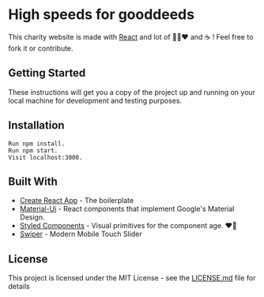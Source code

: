 # High speeds for gooddeeds

This charity website is made with [React][1] and lot of 🖤💛❤️ and ☕️ ! Feel free to fork it or contribute.

## Getting Started

These instructions will get you a copy of the project up and running on your local machine for development and testing purposes.

## Installation

```
Run npm install.
Run npm start.
Visit localhost:3000.
```

## Built With

* [Create React App](https://github.com/facebook/create-react-app#creating-an-app) - The boilerplate
* [Material-Ui](https://material-ui.com) - React components that implement Google's Material Design.
* [Styled Components](https://www.styled-components.com) - Visual primitives for the component age. ❤️💅
* [Swiper](http://idangero.us/swiper/get-started/) - Modern Mobile Touch Slider

## License

This project is licensed under the MIT License - see the [LICENSE.md](LICENSE.md) file for details

[1]:https://reactjs.org